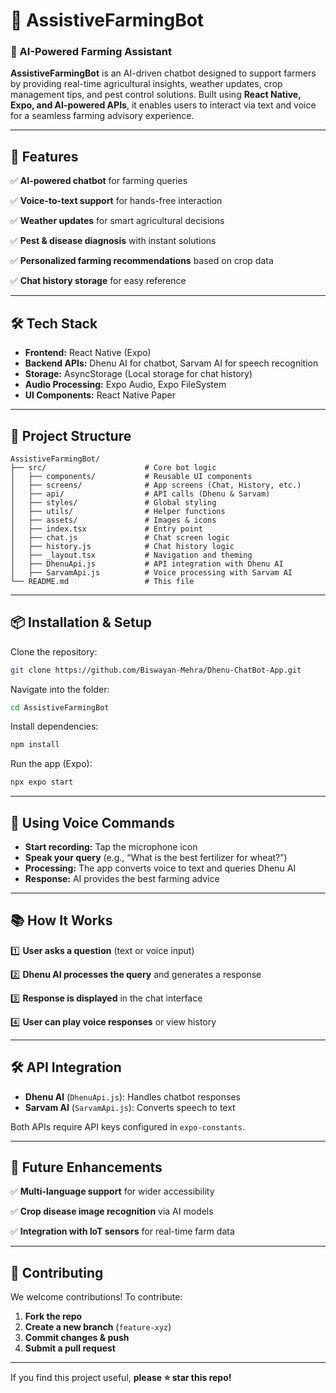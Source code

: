 
# 🌾 AssistiveFarmingBot

### 🤖 AI-Powered Farming Assistant

**AssistiveFarmingBot** is an AI-driven chatbot designed to support farmers by providing real-time agricultural insights, weather updates, crop management tips, and pest control solutions. Built using **React Native, Expo, and AI-powered APIs**, it enables users to interact via text and voice for a seamless farming advisory experience.

---

## 🚀 Features

✅ **AI-powered chatbot** for farming queries

✅ **Voice-to-text support** for hands-free interaction

✅ **Weather updates** for smart agricultural decisions

✅ **Pest & disease diagnosis** with instant solutions

✅ **Personalized farming recommendations** based on crop data

✅ **Chat history storage** for easy reference

---

## 🛠️ Tech Stack

- **Frontend:** React Native (Expo)
- **Backend APIs:** Dhenu AI for chatbot, Sarvam AI for speech recognition
- **Storage:** AsyncStorage (Local storage for chat history)
- **Audio Processing:** Expo Audio, Expo FileSystem
- **UI Components:** React Native Paper

---

## 📂 Project Structure

```
AssistiveFarmingBot/
├── src/                      # Core bot logic
│   ├── components/           # Reusable UI components
│   ├── screens/              # App screens (Chat, History, etc.)
│   ├── api/                  # API calls (Dhenu & Sarvam)
│   ├── styles/               # Global styling
│   ├── utils/                # Helper functions
│   ├── assets/               # Images & icons
│   ├── index.tsx             # Entry point
│   ├── chat.js               # Chat screen logic
│   ├── history.js            # Chat history logic
│   ├── _layout.tsx           # Navigation and theming
│   ├── DhenuApi.js           # API integration with Dhenu AI
│   ├── SarvamApi.js          # Voice processing with Sarvam AI
└── README.md                 # This file
```

---

## 📦 Installation & Setup

Clone the repository:
```bash
git clone https://github.com/Biswayan-Mehra/Dhenu-ChatBot-App.git
```

Navigate into the folder:
```bash
cd AssistiveFarmingBot
```

Install dependencies:
```bash
npm install
```

Run the app (Expo):
```bash
npx expo start
```

---

## 🎤 Using Voice Commands

- **Start recording:** Tap the microphone icon
- **Speak your query** (e.g., “What is the best fertilizer for wheat?”)
- **Processing:** The app converts voice to text and queries Dhenu AI
- **Response:** AI provides the best farming advice

---

## 📚 How It Works

1️⃣ **User asks a question** (text or voice input)

2️⃣ **Dhenu AI processes the query** and generates a response

3️⃣ **Response is displayed** in the chat interface

4️⃣ **User can play voice responses** or view history

---

## 🛠️ API Integration

- **Dhenu AI** (`DhenuApi.js`): Handles chatbot responses
- **Sarvam AI** (`SarvamApi.js`): Converts speech to text

Both APIs require API keys configured in `expo-constants`.

---

## 📜 Future Enhancements

✅ **Multi-language support** for wider accessibility

✅ **Crop disease image recognition** via AI models

✅ **Integration with IoT sensors** for real-time farm data

---

## 🤝 Contributing

We welcome contributions! To contribute:
1. **Fork the repo**
2. **Create a new branch** (`feature-xyz`)
3. **Commit changes & push**
4. **Submit a pull request**

---

If you find this project useful, **please ⭐️ star this repo!**
